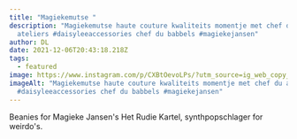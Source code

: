 ```yaml
---
title: "Magiekemutse "
description: "Magiekemutse haute couture kwaliteits momentje met chef du
  ateliers #daisyleeaccessories chef du babbels #magiekejansen"
author: DL
date: 2021-12-06T20:43:18.218Z
tags:
  - featured
image: https://www.instagram.com/p/CXBtOevoLPs/?utm_source=ig_web_copy_link
imageAlt: "Magiekemutse haute couture kwaliteits momentje met chef du ateliers
  #daisyleeaccessories chef du babbels #magiekejansen"
---
```

Beanies for Magieke Jansen's Het Rudie Kartel, synthpopschlager for weirdo's.